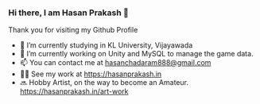 ### Hi there, I am Hasan Prakash 👋

Thank you for visiting my Github Profile

- 🔭 I’m currently studying in KL University, Vijayawada
- 🌱 I’m currently working on Unity and MySQL to manage the game data.
- 📫 You can contact me at hasanchadaram888@gmail.com
- 🙌🏼 See my work at https://hasanprakash.in
- 🔜 Hobby Artist, on the way to become an Amateur. https://hasanprakash.in/art-work
